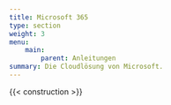 ```yaml
---
title: Microsoft 365
type: section
weight: 3
menu:
    main:
        parent: Anleitungen
summary: Die Cloudlösung von Microsoft.
---
```


{{< construction >}}
